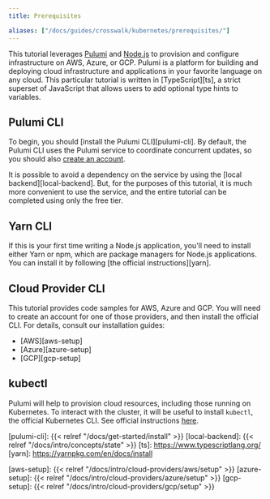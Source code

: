 ```yaml
---
title: Prerequisites

aliases: ["/docs/guides/crosswalk/kubernetes/prerequisites/"]
---
```


This tutorial leverages [Pulumi][pulumi] and [Node.js][nodejs] to provision and configure
infrastructure on AWS, Azure, or GCP. Pulumi is a platform for building and deploying cloud
infrastructure and applications in your favorite language on any cloud. This particular tutorial is
written in [TypeScript][ts], a strict superset of JavaScript that allows users to add optional type
hints to variables.

## Pulumi CLI

To begin, you should [install the Pulumi CLI][pulumi-cli]. By default, the Pulumi CLI uses the
Pulumi service to coordinate concurrent updates, so you should also [create an account][pulumi].

It is possible to avoid a dependency on the service by using the [local backend][local-backend].
But, for the purposes of this tutorial, it is much more convenient to use the service, and the
entire tutorial can be completed using only the free tier.

## Yarn CLI

If this is your first time writing a Node.js application, you'll need to install either Yarn or npm,
which are package managers for Node.js applications. You can install it by following [the official
instructions][yarn].

## Cloud Provider CLI

This tutorial provides code samples for AWS, Azure and GCP. You will need to create an account for
one of those providers, and then install the official CLI. For details, consult our installation
guides:

* [AWS][aws-setup]
* [Azure][azure-setup]
* [GCP][gcp-setup]

## kubectl

Pulumi will help to provision cloud resources, including those running on Kubernetes. To interact
with the cluster, it will be useful to install `kubectl`, the official Kubernetes CLI. See official
instructions [here][kubectl].

[pulumi]: https://www.pulumi.com/
[nodejs]: https://nodejs.org/en/
[pulumi-cli]: {{< relref "/docs/get-started/install" >}}
[local-backend]: {{< relref "/docs/intro/concepts/state" >}}
[ts]: https://www.typescriptlang.org/
[yarn]: https://yarnpkg.com/en/docs/install

[aws-setup]: {{< relref "/docs/intro/cloud-providers/aws/setup" >}}
[azure-setup]: {{< relref "/docs/intro/cloud-providers/azure/setup" >}}
[gcp-setup]: {{< relref "/docs/intro/cloud-providers/gcp/setup" >}}

[kubectl]: https://kubernetes.io/docs/tasks/tools/install-kubectl/
